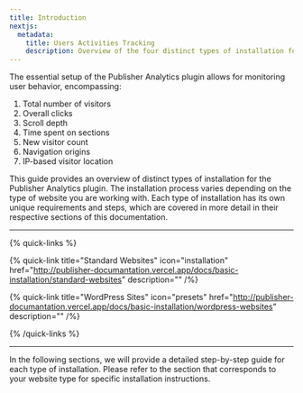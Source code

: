 ```yaml
---
title: Introduction
nextjs:
  metadata:
    title: Users Activities Tracking
    description: Overview of the four distinct types of installation for the Publisher Analytics plugin.
---
```


The essential setup of the Publisher Analytics plugin allows for monitoring user behavior, encompassing:

1. Total number of visitors
2. Overall clicks
3. Scroll depth
4. Time spent on sections
5. New visitor count
6. Navigation origins
7. IP-based visitor location

This guide provides an overview of distinct types of installation for the Publisher Analytics plugin. The installation process varies depending on the type of website you are working with. Each type of installation has its own unique requirements and steps, which are covered in more detail in their respective sections of this documentation.

---

{% quick-links %}

{% quick-link title="Standard Websites" icon="installation" href="http://publisher-documantation.vercel.app/docs/basic-installation/standard-websites" description="" /%}

{% quick-link title="WordPress Sites" icon="presets" href="http://publisher-documantation.vercel.app/docs/basic-installation/wordpress-websites" description="" /%}

{% /quick-links %}

---

In the following sections, we will provide a detailed step-by-step guide for each type of installation. Please refer to the section that corresponds to your website type for specific installation instructions.
